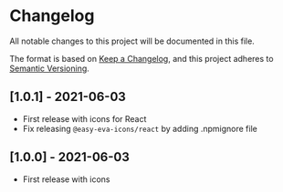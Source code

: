 # Changelog

All notable changes to this project will be documented in this file.

The format is based on [Keep a Changelog](https://keepachangelog.com/en/1.0.0/),
and this project adheres to [Semantic Versioning](https://semver.org/spec/v2.0.0.html).

## [1.0.1] - 2021-06-03

- First release with icons for React
- Fix releasing `@easy-eva-icons/react` by adding .npmignore file

## [1.0.0] - 2021-06-03

- First release with icons
